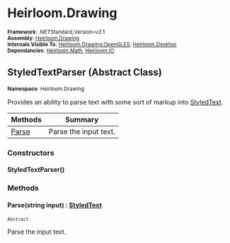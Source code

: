 # Heirloom.Drawing

<small>**Framework**: .NETStandard,Version=v2.1</small>  
<small>**Assembly**: [Heirloom.Drawing](../Heirloom.Drawing/Heirloom.Drawing.md)</small>  
<small>**Internals Visible To**: [Heirloom.Drawing.OpenGLES](../Heirloom.Drawing.OpenGLES/Heirloom.Drawing.OpenGLES.md), [Heirloom.Desktop](../Heirloom.Desktop/Heirloom.Desktop.md)</small>  
<small>**Dependancies**: [Heirloom.Math](../Heirloom.Math/Heirloom.Math.md), [Heirloom.IO](../Heirloom.IO/Heirloom.IO.md)</small>  

## StyledTextParser (Abstract Class)
<small>**Namespace**: Heirloom.Drawing</sub></small>  

Provides an ability to parse text with some sort of markup into [StyledText](Heirloom.Drawing.StyledText.md).

| Methods            | Summary               |
|--------------------|-----------------------|
| [Parse](#PARSB2AE) | Parse the input text. |

### Constructors

#### StyledTextParser()

### Methods

#### <a name="PARS88BC"></a> Parse(string input) : [StyledText](Heirloom.Drawing.StyledText.md)
<small>`Abstract`</small>

Parse the input text.


